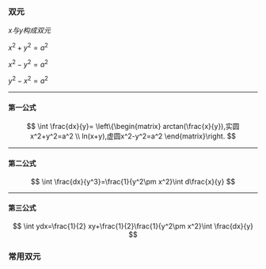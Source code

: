 ### 双元

$x与y构成双元$

$x^2+y^2=a^2$

$x^2-y^2=a^2$

$y^2-x^2=a^2$

---

#### 第一公式

$$
\int \frac{dx}{y}=
\left\{\begin{matrix}
arctan(\frac{x}{y}),实圆x^2+y^2=a^2 \\  
ln(x+y),虚圆x^2-y^2=a^2
\end{matrix}\right.
$$

---

#### 第二公式

$$
\int \frac{dx}{y^3}=\frac{1}{y^2\pm x^2}\int d\frac{x}{y}
$$

---

#### 第三公式

$$
\int ydx=\frac{1}{2} xy+\frac{1}{2}\frac{1}{y^2\pm x^2}\int \frac{dx}{y}
$$

### 常用双元

